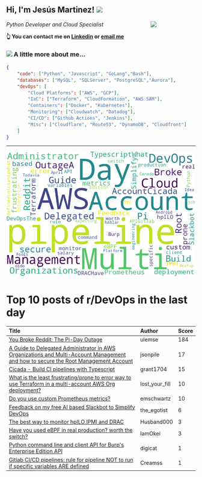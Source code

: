 <!--
**jmartinezl/jmartinezl** is a ✨ _special_ ✨ repository because its `README.md` (this file) appears on your GitHub profile.

Here are some ideas to get you started:

- 🔭 I’m currently working on ...
- 🌱 I’m currently learning ...
- 👯 I’m looking to collaborate on ...
- 🤔 I’m looking for help with ...
- 💬 Ask me about ...
- 📫 How to reach me: ...
- 😄 Pronouns: ...
- ⚡ Fun fact: ...
-->

<h2>Hi, I'm Jesús Martinez! <img src="https://media.giphy.com/media/WUlplcMpOCEmTGBtBW/giphy.gif" width="30"> </h2>
<img align='right' src="https://media.giphy.com/media/NytMLKyiaIh6VH9SPm/giphy.gif" width="120">
<p><em>Python Developer and Cloud Specialist
</em></p>

**👆 You can contact me on [Linkedin](https://www.linkedin.com/in/jes%C3%BAs-martinez-2b7b10104/) or [email me](mailto:jesus.mtz.lorenzo@gmail.com)**

### <img src="https://media.giphy.com/media/VgCDAzcKvsR6OM0uWg/giphy.gif" width="50"> A little more about me...  

```json
{
    "code": ["Python", "Javascript", "GoLang","Bash"],
    "databases": ["MySQL", "SQLServer", "PostgreSQL","Aurora"],
    "devOps": [
        "Cloud Platforms": ["AWS", "GCP"],
        "IaC": ["Terraform", "CloudFormation", "AWS SAM"],
        "Containers": ["Docker", "Kubernetes"],
        "Monitoring": ["Cloudwatch", "Datadog"],
        "CI/CD": ["Github Actions", "Jenkins"],
        "Misc": ["Cloudflare", "Route53", "DynamoDB", "Cloudfront"]
    ]
}
```
---

![Wordcloud](./cloud.png)

# Top 10 posts of r/DevOps in the last day

| Title | Author | Score |
|:---|:---|:---|
| [You Broke Reddit: The Pi-Day Outage](https://www.reddit.com/r/devops/comments/11zvig0/you_broke_reddit_the_piday_outage/) | ulemse | 184 |
| [A Guide to Delegated Administrator in AWS Organizations and Multi-Account Management and how to secure the Root Management Account](https://www.reddit.com/r/devops/comments/11zkf8a/a_guide_to_delegated_administrator_in_aws/) | jsonpile | 17 |
| [Cicada - Build CI pipelines with Typescript](https://www.reddit.com/r/devops/comments/11zs341/cicada_build_ci_pipelines_with_typescript/) | grant1704 | 15 |
| [What is the least frustrating/prone to error way to use Terraform in a multi-account AWS Org deployment?](https://www.reddit.com/r/devops/comments/11zmuik/what_is_the_least_frustratingprone_to_error_way/) | lost_your_fill | 10 |
| [Do you use custom Prometheus metrics?](https://www.reddit.com/r/devops/comments/11zj6rt/do_you_use_custom_prometheus_metrics/) | emschwartz | 10 |
| [Feedback on my free AI based Slackbot to Simplify DevOps](https://www.reddit.com/r/devops/comments/1202bd8/feedback_on_my_free_ai_based_slackbot_to_simplify/) | the_egotist | 6 |
| [The best way to monitor hpILO,IPMI and DRAC](https://www.reddit.com/r/devops/comments/11zqtna/the_best_way_to_monitor_hpiloipmi_and_drac/) | Husband000 | 3 |
| [Have you used eBPF in real production? worth the switch?](https://www.reddit.com/r/devops/comments/120a074/have_you_used_ebpf_in_real_production_worth_the/) | IamOkei | 3 |
| [Python command line and client API for Burp's Enterprise Edition API](https://www.reddit.com/r/devops/comments/120bw0p/python_command_line_and_client_api_for_burps/) | digicat | 1 |
| [Gitlab CI/CD pipelines: rule for pipeline NOT to run if specific variables ARE defined](https://www.reddit.com/r/devops/comments/11zls8w/gitlab_cicd_pipelines_rule_for_pipeline_not_to/) | Creamss | 1 |
